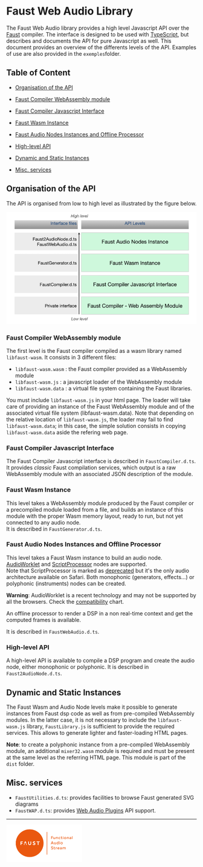 # Faust Web Audio Library

The Faust Web Audio library provides a high level Javascript API over the [Faust](https://faust.grame.fr) compiler. The interface is designed to be used with [TypeScript](https://www.typescriptlang.org/), but describes and documents the API for pure Javascript as well. This document provides an overview of the differents levels of the API. Examples of use are also provided in the `exemples`folder.


## Table of Content

-  [Organisation of the API](#org)

  - [Faust Compiler WebAssembly module](#module)
  - [Faust Compiler Javascript Interface](#compiler)
  - [Faust Wasm Instance](#wasm)
  - [Faust Audio Nodes Instances and Offline Processor ](#audio)
  - [High-level API](#high)
- [Dynamic and Static Instances](#ds)
- [Misc. services](#misc)


## Organisation of the API <a name="org"></a>

The API is organised from low to high level as illustrated by the figure below.

![Overview](imgs/overview.png)

### Faust Compiler WebAssembly module <a name="module"></a>

The first level is the Faust compiler compiled as a wasm library named `libfaust-wasm`.
It consists in 3 different files:

- `libfaust-wasm.wasm` : the Faust compiler provided as a WebAssembly module 
- `libfaust-wasm.js` : a javascript loader of the WebAssembly module
- `libfaust-wasm.data` : a virtual file system containing the Faust libraries.

You must include `libfaust-wasm.js` in your html page. The loader will take care of providing an instance of the Faust WebAssembly module and of the associated virtual file system (libfaust-wasm.data). Note that depending on the relative location of `libfaust-wasm.js`, the loader may fail to find  `libfaust-wasm.data`; in this case, the simple solution consists in copying  `libfaust-wasm.data` aside the refering web page.


### Faust Compiler Javascript Interface <a name="compiler"></a>

The Faust Compiler Javascript interface is described in `FaustCompiler.d.ts`.   
It provides *classic* Faust compilation services, which output is a raw WebAssembly module with an associated JSON description of the module.


### Faust Wasm Instance <a name="wasm"></a>

This level takes a WebAssembly module produced by the Faust compiler or a precompiled module loaded from a file, and builds an instance of this module with the proper Wasm memory layout, ready to run, but not yet connected to any audio node.  
It is described in `FaustGenerator.d.ts`.   


### Faust Audio Nodes Instances and Offline Processor <a name="audio"></a>

This level takes a Faust Wasm instance to build an audio node. [AudioWorklet](https://developer.mozilla.org/fr/docs/Web/API/AudioWorklet) and [ScriptProcessor](https://developer.mozilla.org/en-US/docs/Web/API/ScriptProcessorNode) nodes are supported.  
Note that ScriptProcessor is marked as [deprecated](https://developer.mozilla.org/en-US/docs/Web/API/ScriptProcessorNode) but it's the only audio architecture available on Safari. Both monophonic (generators, effects...) or polyphonic (instruments) nodes can be created.

**Warning**: AudioWorklet is a recent technology and may not be supported by all the browsers. Check the [compatibility](https://developer.mozilla.org/fr/docs/Web/API/AudioWorklet) chart.

An offline processor to render a DSP in a non real-time context and get the computed frames is available.

It is described in `FaustWebAudio.d.ts`.   


### High-level API <a name="high"></a>

A high-level API is available to compile a DSP program and create the audio node, either monophonic or polyphonic. It is described in `Faust2AudioNode.d.ts`.   

## Dynamic and Static Instances <a name="ds"></a>

The Faust Wasm and Audio Node levels make it possible to generate instances from Faust dsp code as well as from pre-compiled WebAssembly modules.
In the latter case, it is not necessary to include the `libfaust-wasm.js` library, `FaustLibrary.js` is sufficient to provide the required services.
This allows to generate lighter and faster-loading HTML pages.

**Note**: to create a polyphonic instance from a pre-compiled WebAssembly module, an additional `mixer32.wasm` module is required and must be present at the same level as the referring HTML page. This module is part of the `dist` folder.


## Misc. services <a name="misc"></a>

- `FaustUtilities.d.ts`: provides facilities to browse Faust generated SVG diagrams
- `FaustWAP.d.ts`: provides [Web Audio Plugins](https://hal.univ-cotedazur.fr/hal-01893660/document) API support.

----
<a href="http://faust.grame.fr"><img src=imgs/faust.png width=200 /></a>





